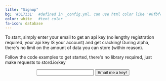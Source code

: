 ```yaml
---
title: "Signup"
bg: '#317331'  #defined in _config.yml, can use html color like '#0fbfcf'
color: white   #text color
fa-icon: database
---
```

To start, simply enter your email to get an api key (no lengthy registration required, your api key IS your account) and get cracking! During alpha, there's no limit on the amount of data you can store (within reason).

Follow the code examples to get started, there's no library required, just make requests to stord.io/key

<center>
<form action="http://stord.io/signup" method="post">
<input type="text" name="email">
<button class="btn btn-lg btn-default" type="submit">Email me a key!</button>
</form>
</center>



